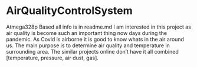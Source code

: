 # AirQualityControlSystem
Atmega328p Based all info is in readme.md
I am interested in this project as air quality is become such an important thing now days during the pandemic. As Covid is airborne it is good to know whats in the air around us. The main purpose is to determine air quality and temperature in surrounding area. The similar projects online don’t have it all combined [temperature, pressure, air dust, gas]. 

